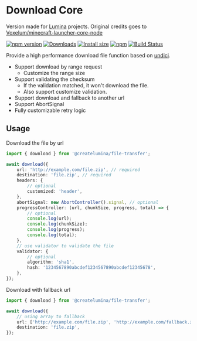 # Download Core

Version made for [Lumina](https://github.com/CreateLumina) projects. Original credits goes to [Voxelum/minecraft-launcher-core-node](https://github.com/Voxelum/minecraft-launcher-core-node)

[![npm version](https://img.shields.io/npm/v/@createlumina/file-transfer.svg)](https://www.npmjs.com/package/@createlumina/file-transfer)
[![Downloads](https://img.shields.io/npm/dm/@createlumina/file-transfer.svg)](https://npmjs.com/@createlumina/file-transfer)
[![Install size](https://packagephobia.now.sh/badge?p=@createlumina/file-transfer)](https://packagephobia.now.sh/result?p=@createlumina/file-transfer)
[![npm](https://img.shields.io/npm/l/@createlumina/minecraft-launcher-core.svg)](https://github.com/CreateLumina/minecraft-utils/blob/master/LICENSE)
[![Build Status](https://github.com/CreateLumina/minecraft-utils/workflows/Build/badge.svg)](https://github.com/CreateLumina/minecraft-utils/actions?query=workflow%3ABuild)

Provide a high performance download file function based on [undici](https://github.com/nodejs/undici).

-   Support download by range request
    -   Customize the range size
-   Support validating the checksum
    -   If the validation matched, it won't download the file.
    -   Also support customize validation.
-   Support download and fallback to another url
-   Support AbortSignal
-   Fully customizable retry logic

## Usage

Download the file by url

```ts
import { download } from '@createlumina/file-transfer';

await download({
    url: 'http://example.com/file.zip', // required
    destination: 'file.zip', // required
    headers: {
        // optional
        customized: 'header',
    },
    abortSignal: new AbortController().signal, // optional
    progressController: (url, chunkSize, progress, total) => {
        // optional
        console.log(url);
        console.log(chunkSize);
        console.log(progress);
        console.log(total);
    },
    // use validator to validate the file
    validator: {
        // optional
        algorithm: 'sha1',
        hash: '1234567890abcdef1234567890abcdef12345678',
    },
});
```

Download with fallback url

```ts
import { download } from '@createlumina/file-transfer';

await download({
    // using array to fallback
    url: ['http://example.com/file.zip', 'http://example.com/fallback.zip'],
    destination: 'file.zip',
});
```
